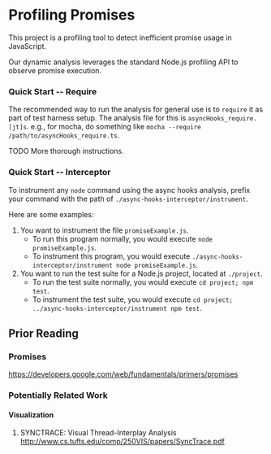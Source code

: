 # Profiling Promises

This project is a profiling tool to detect inefficient promise usage in JavaScript.

Our dynamic analysis leverages the standard Node.js profiling API to observe promise execution.

### Quick Start -- Require

The recommended way to run the analysis for general use is to `require` it as part of test harness setup.
The analysis file for this is `asyncHooks_require.[jt]s`.
e.g., for mocha, do something like `mocha --require /path/to/asyncHooks_require.ts`.

TODO More thorough instructions.

### Quick Start -- Interceptor

To instrument any `node` command using the async hooks analysis, prefix your command with the path of `./async-hooks-interceptor/instrument`.

Here are some examples:

1. You want to instrument the file `promiseExample.js`.
   - To run this program normally, you would execute `node promiseExample.js`.
   - To instrument this program, you would execute `./async-hooks-interceptor/instrument node promiseExample.js`.
2. You want to run the test suite for a Node.js project, located at `./project`.
   - To run the test suite normally, you would execute `cd project; npm test`.
   - To instrument the test suite, you would execute `cd project; ../async-hooks-interceptor/instrument npm test`.


## Prior Reading

### Promises

https://developers.google.com/web/fundamentals/primers/promises


### Potentially Related Work

#### Visualization

1. SYNCTRACE: Visual Thread-Interplay Analysis
http://www.cs.tufts.edu/comp/250VIS/papers/SyncTrace.pdf
